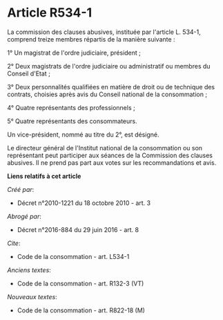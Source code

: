 # Article R534-1

La commission des clauses abusives, instituée par l'article L. 534-1, comprend treize membres répartis de la manière
suivante : 

1° Un magistrat de l'ordre judiciaire, président ; 

2° Deux magistrats de l'ordre judiciaire ou administratif ou membres du Conseil d'Etat ; 

3° Deux personnalités qualifiées en matière de droit ou de technique des contrats, choisies après avis du Conseil national de
la consommation ; 

4° Quatre représentants des professionnels ; 

5° Quatre représentants des consommateurs. 

Un vice-président, nommé au titre du 2°, est désigné. 

Le directeur général de l'Institut national de la consommation ou son représentant peut participer aux séances de la
Commission des clauses abusives. Il ne prend pas part aux votes sur les recommandations et avis.

**Liens relatifs à cet article**

_Créé par_:

  - Décret n°2010-1221 du 18 octobre 2010 - art. 3

_Abrogé par_:

  - Décret n°2016-884 du 29 juin 2016 - art. 8

_Cite_:

  - Code de la consommation - art. L534-1

_Anciens textes_:

  - Code de la consommation - art. R132-3 (VT)

_Nouveaux textes_:

  - Code de la consommation - art. R822-18 (M)
